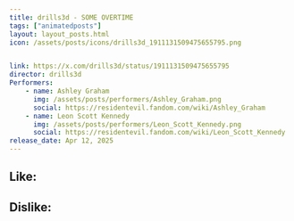 ```yaml
---
title: drills3d - SOME OVERTIME
tags: ["animatedposts"]
layout: layout_posts.html
icon: /assets/posts/icons/drills3d_1911131509475655795.png


link: https://x.com/drills3d/status/1911131509475655795
director: drills3d
Performers:
    - name: Ashley Graham
      img: /assets/posts/performers/Ashley_Graham.png
      social: https://residentevil.fandom.com/wiki/Ashley_Graham
    - name: Leon Scott Kennedy
      img: /assets/posts/performers/Leon_Scott_Kennedy.png
      social: https://residentevil.fandom.com/wiki/Leon_Scott_Kennedy
release_date: Apr 12, 2025
---
```


##  Like:


## Dislike: